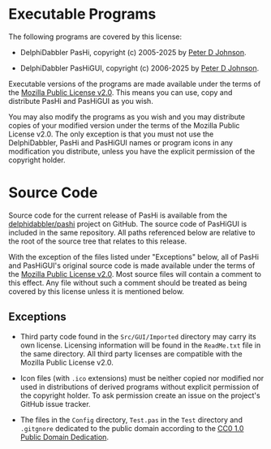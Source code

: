 Executable Programs
===================

The following programs are covered by this license:

* DelphiDabbler PasHi, copyright (c) 2005-2025 by
  [Peter D Johnson](https://delphidabbler.com).

* DelphiDabbler PasHiGUI, copyright (c) 2006-2025 by
  [Peter D Johnson](https://delphidabbler.com).

Executable versions of the programs are made available under the terms of the
[Mozilla Public License v2.0](https://mozilla.org/MPL/2.0/). This means you can
use, copy and distribute PasHi and PasHiGUI as you wish.

You may also modify the programs as you wish and you may distribute copies of
your modified version under the terms of the Mozilla Public License v2.0. The
only exception is that you must not use the DelphiDabbler, PasHi and PasHiGUI
names or program icons in any modification you distribute, unless you have the
explicit permission of the copyright holder.

Source Code
===========

Source code for the current release of PasHi is available from the
[delphidabbler/pashi](https://github.com/delphidabbler/pashi) project on GitHub.
The source code of PasHiGUI is included in the same repository. All paths
referenced below are relative to the root of the source tree that relates to
this release.

With the exception of the files listed under "Exceptions" below, all of PasHi
and PasHiGUI's original source code is made available under the terms of the
[Mozilla Public License v2.0](https://mozilla.org/MPL/2.0/). Most source files
will contain a comment to this effect. Any file without such a comment should
be treated as being covered by this license unless it is mentioned below.

Exceptions
----------

* Third party code found in the `Src/GUI/Imported` directory may carry its own
  license. Licensing information will be found in the `ReadMe.txt` file in the
  same directory. All third party licenses are compatible with the Mozilla
  Public License v2.0.

* Icon files (with `.ico` extensions) must be neither copied nor modified nor
  used in distributions of derived programs without explicit permission of the
  copyright holder. To ask permission create an issue on the project's GitHub
  issue tracker.

* The files in the `Config` directory, `Test.pas` in the `Test` directory and
  `.gitgnore` dedicated to the public domain according to the
  [CC0 1.0 Public Domain Dedication](https://tinyurl.com/3y3zxah8).
